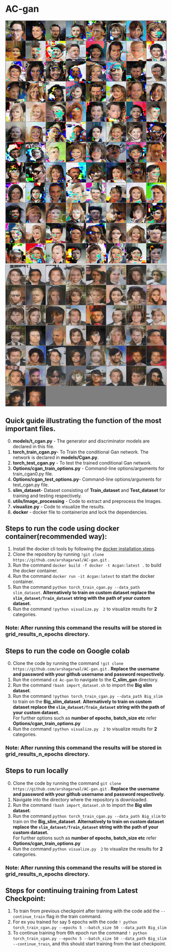 # AC-gan
![Image](https://github.com/arshagarwal/AC-gan/blob/master/Results/grid_result_14thin.png)
![Image2](https://github.com/arshagarwal/AC-gan/blob/master/Results/grid_result_240thin.png)

## Quick guide illustrating  the function of the most important files.
0. **models/t_cgan.py** - The generator and discriminator models are declared in this file.
1. **torch_train_cgan.py**- To Train the conditional Gan network. The network is declared in **models/Cgan.py**.
2. **torch_test_cgan.py** - To test the trained conditional Gan network.
3. **Options/cgan_train_options.py** - Command-line options/arguments for train_cgan0.py file.
4. **Options/cgan_test_options.py**- Command-line options/arguments for test_cgan.py file.
5. **slim_dataset**- Dataset consisting of **Train_dataset** and **Test_dataset** for training and testing respectively.
6. **utils/Image_processing** - Code to extract and preprocess the Images.
7. **visualize.py** - Code to visualize the results.
8. **docker** - docker file to containerize and lock the dependencies.

## Steps to run the code using docker container(recommended way):
1. Install the docker cli tools by following the [docker installation steps](https://docs.docker.com/engine/install/ubuntu/).
2. Clone the repository by running `!git clone https://github.com/arshagarwal/AC-gan.git` .
3. Run the command `docker build -f docker -t Acgan:latest .` to build the docker container. 
4. Run the command `docker run -it Acgan:latest` to start the docker container.
5. Run the command `python torch_train_cgan.py --data_path slim_dataset`. 
**Alternatively to train on custom dataset replace the `slim_dataset/Train_dataset` string with the path of your custom dataset.** 
6. Run the command `!python visualize.py  2` to visualize results for **2** categories. 
### Note: After running this command the results will be stored in **grid_results_n_epochs** directory. 


## Steps to run the code on Google colab
0. Clone the code by running the command `!git clone https://github.com/arshagarwal/AC-gan.git` . 
   **Replace the username and password with your github username and password respectively.**
1. Run the command `cd Ac-gan` to navigate to the **C_slim_gan** directory.
2. Run the command `!bash import_dataset.sh` to import the **Big slim dataset**. 
3. Run the command `!python torch_train_cgan.py --data_path Big_slim` to train on the **Big_slim_dataset**. 
**Alternatively to train on custom dataset replace the `slim_dataset/Train_dataset` string with the path of your custom dataset.**  
  For further options such as **number of epochs, batch_size etc** refer **Options/cgan_train_options.py**
4. Run the command `!python visualize.py  2` to visualize results for **2** categories. 
### Note: After running this command the results will be stored in **grid_results_n_epochs** directory. 

## Steps to run locally
0. Clone the code by running the command `git clone https://github.com/arshagarwal/AC-gan.git` . 
   **Replace the username and password with your github username and password respectively.**
1. Navigate into the directory where the repository is downloaded.
2. Run the command `!bash import_dataset.sh` to import the **Big slim dataset**.
3. Run the command `python torch_train_cgan.py --data_path Big_slim` to train on the **Big_slim_dataset**. 
**Alternatively to train on custom dataset replace the `slim_dataset/Train_dataset` string with the path of your custom dataset.**  
  For further options such as **number of epochs, batch_size etc** refer **Options/cgan_train_options.py**
4. Run the command `python visualize.py  2` to visualize the results for **2** categories. 
### Note: After running this command the results will be stored in **grid_results_n_epochs** directory.

## Steps for continuing training from Latest Checkpoint:
1. To train from previous checkpoint after training with the code add the `--continue_train` flag in the train command.
2. For ex you trained for say 5 epochs with the code 
`! python torch_train_cgan.py --epochs 5 --batch_size 50 --data_path Big_slim`
3. To continue training from 6th epoch run the command `! python torch_train_cgan.py --epochs 5 --batch_size 50 --data_path Big_slim --continue_train`, and this should start training from the last checkpoint.
